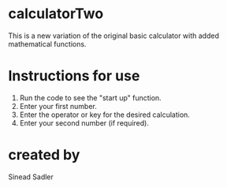 # calculatorTwo
This is a new variation of the original basic calculator with added mathematical functions. 

# Instructions for use
1) Run the code to see the "start up" function.
2) Enter your first number.
3) Enter the operator or key for the desired calculation.
4) Enter your second number (if required).

# created by
Sinead Sadler

